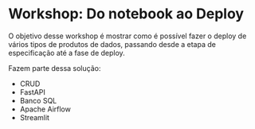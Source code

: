# Workshop: Do notebook ao Deploy

O objetivo desse workshop é mostrar como é possível fazer o deploy de vários tipos de produtos de dados, passando desde a etapa de especificação até a fase de deploy.

Fazem parte dessa solução:

* CRUD
* FastAPI
* Banco SQL
* Apache Airflow
* Streamlit
